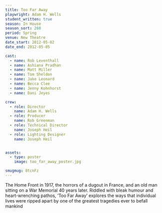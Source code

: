 ```yaml
---
title: Too Far Away
playwright: Adam H. Wells
student_written: true
season: In House
season_sort: 260
period: Spring
venue: New Theatre
date_start: 2012-05-02
date_end: 2012-05-05

cast:
  - name: Rob Leventhall
  - name: Ashiana Pradhan
  - name: Matt Miller
  - name: Tom Sheldon
  - name: Jake Leonard
  - name: Becca Clee
  - name: Jenny Kohnhorst
  - name: Dani Jeyes

crew:
  - role: Director
    name: Adam H. Wells
  - role: Producer
    name: Rob Greenman
  - role: Technical Director
    name: Joseph Heil
  - role: Lighting Designer
    name: Joseph Heil


assets:
  - type: poster
    image: too_far_away_poster.jpg

smugmug: 8tcnFz
---
```


The Home Front in 1917, the horrors of a dugout in France, and an old man sitting on a War Memorial 40 years later. Riddled with bleak humour and heart-wrenching pathos, ‘Too Far Away’ explores the ways that individual lives were ripped apart by one of the greatest tragedies ever to befall mankind
